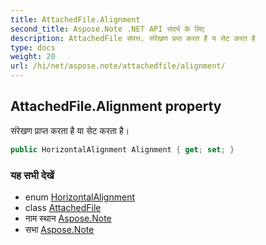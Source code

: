 ```yaml
---
title: AttachedFile.Alignment
second_title: Aspose.Note .NET API संदर्भ के लिए
description: AttachedFile संपत्त. संरेखण प्रप्त करत है य सेट करत है
type: docs
weight: 20
url: /hi/net/aspose.note/attachedfile/alignment/
---
```

## AttachedFile.Alignment property

संरेखण प्राप्त करता है या सेट करता है।

```csharp
public HorizontalAlignment Alignment { get; set; }
```

### यह सभी देखें

* enum [HorizontalAlignment](../../horizontalalignment/)
* class [AttachedFile](../)
* नाम स्थान [Aspose.Note](../../attachedfile/)
* सभा [Aspose.Note](../../../)


